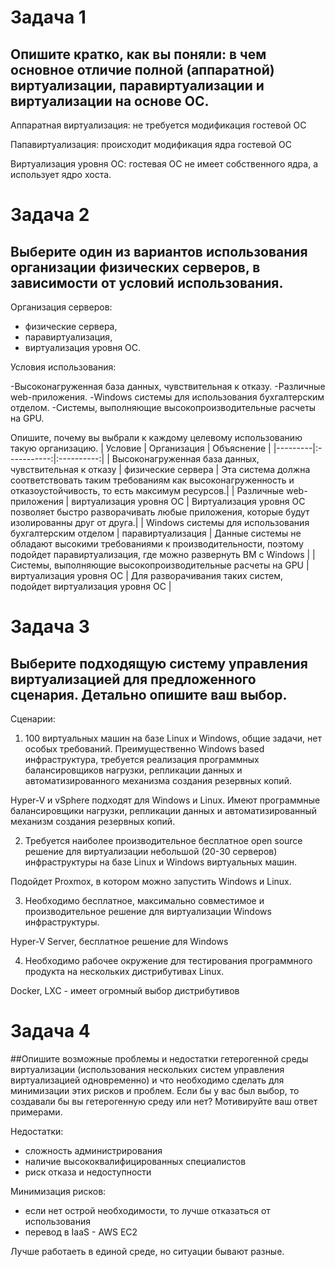 # Задача 1
##  Опишите кратко, как вы поняли: в чем основное отличие полной (аппаратной) виртуализации, паравиртуализации и виртуализации на основе ОС.

Аппаратная виртуализация: не требуется модификация гостевой ОС

Папавиртуализация: происходит модификация ядра гостевой ОС

Виртуализация уровня ОС: гостевая ОС не имеет собственного ядра, а использует ядро хоста.

# Задача 2
##  Выберите один из вариантов использования организации физических серверов, в зависимости от условий использования.

Организация серверов:

- физические сервера,
- паравиртуализация,
- виртуализация уровня ОС.

Условия использования:

-Высоконагруженная база данных, чувствительная к отказу.
-Различные web-приложения.
-Windows системы для использования бухгалтерским отделом.
-Системы, выполняющие высокопроизводительные расчеты на GPU.

Опишите, почему вы выбрали к каждому целевому использованию такую организацию.
| Условие | Организация | Объяснение |
|---------|:-----------:|:----------:|
| Высоконагруженная база данных, чувствительная к отказу | физические сервера | Эта система должна соответствовать таким требованиям как высоконагруженность и отказоустойчивость, то есть максимум ресурсов.|
| Различные web-приложения | виртуализация уровня ОС | Виртуализация уровня ОС позволяет быстро разворачивать любые приложения, которые будут изолированны друг от друга.|
| Windows системы для использования бухгалтерским отделом | паравиртуализация | Данные системы не обладают высокими требованиями к производительности, поэтому подойдет паравиртуализация, где можно развернуть ВМ с Windows |
| Системы, выполняющие высокопроизводительные расчеты на GPU | виртуализация уровня ОС | Для разворачивания таких систем, подойдет виртуализация уровня ОС |  


# Задача 3
##  Выберите подходящую систему управления виртуализацией для предложенного сценария. Детально опишите ваш выбор.

Сценарии:

1. 100 виртуальных машин на базе Linux и Windows, общие задачи, нет особых требований. Преимущественно Windows based инфраструктура, требуется реализация программных балансировщиков нагрузки, репликации данных и автоматизированного механизма создания резервных копий.

Hyper-V и vSphere подходят для Windows и Linux. Имеют программные балансировщики нагрузки, репликации данных и автоматизированный механизм создания резервных копий. 

2. Требуется наиболее производительное бесплатное open source решение для виртуализации небольшой (20-30 серверов) инфраструктуры на базе Linux и Windows виртуальных машин.

Подойдет Proxmox, в котором можно запустить Windows и Linux.

3. Необходимо бесплатное, максимально совместимое и производительное решение для виртуализации Windows инфраструктуры.

Hyper-V Server, бесплатное решение для Windows

4. Необходимо рабочее окружение для тестирования программного продукта на нескольких дистрибутивах Linux.

Docker, LXC - имеет огромный выбор дистрибутивов

# Задача 4
##Опишите возможные проблемы и недостатки гетерогенной среды виртуализации (использования нескольких систем управления виртуализацией одновременно) и что необходимо сделать для минимизации этих рисков и проблем. Если бы у вас был выбор, то создавали бы вы гетерогенную среду или нет? Мотивируйте ваш ответ примерами.

Недостатки:

- сложность администрирования
- наличие высококвалифицированных специалистов
- риск отказа и недоступности

Минимизация рисков:

- если нет острой необходимости, то лучше отказаться от использования
- перевод в IaaS - AWS EC2

Лучше работаеть в единой среде, но ситуации бывают разные.


